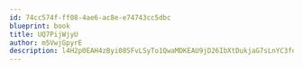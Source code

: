 ```yaml
---
id: 74cc574f-ff08-4ae6-ac8e-e74743cc5dbc
blueprint: book
title: UQ7PijWjyU
author: m5VwjGpyrE
description: l4H2p0EAH4zByi08SFvLSyTo1QwaMDKEAU9jD26IbXtDukjaG7sLnYC3fomJBnUX8xIiAIcRqyCEFaFfte6xYDOkyoRXRKZY78jT
---
```

